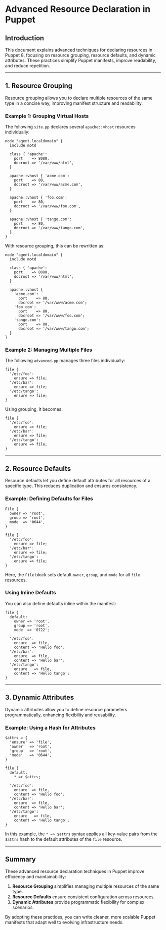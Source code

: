 # Advanced Resource Declaration in Puppet

## Introduction

This document explains advanced techniques for declaring resources in Puppet 8, focusing on resource grouping, resource defaults, and dynamic attributes. These practices simplify Puppet manifests, improve readability, and reduce repetition.

---

## 1. Resource Grouping

Resource grouping allows you to declare multiple resources of the same type in a concise way, improving manifest structure and readability.

### Example 1: Grouping Virtual Hosts

The following `site.pp` declares several `apache::vhost` resources individually:

```puppet
node "agent.localdomain" {
  include motd

  class { 'apache':
    port    => 8080,
    docroot => '/var/www/html',
  }

  apache::vhost { 'acme.com':
    port    => 80,
    docroot => '/var/www/acme.com',
  }

  apache::vhost { 'foo.com':
    port    => 80,
    docroot => '/var/www/foo.com',
  }

  apache::vhost { 'tango.com':
    port    => 80,
    docroot => '/var/www/tango.com',
  }
}
```

With resource grouping, this can be rewritten as:

```puppet
node "agent.localdomain" {
  include motd

  class { 'apache':
    port    => 8080,
    docroot => '/var/www/html',
  }

  apache::vhost {
    'acme.com':
      port    => 80,
      docroot => '/var/www/acme.com';
    'foo.com':
      port    => 80,
      docroot => '/var/www/foo.com';
    'tango.com':
      port    => 80,
      docroot => '/var/www/tango.com';
  }
}
```

### Example 2: Managing Multiple Files

The following `advanced.pp` manages three files individually:

```puppet
file {
  '/etc/foo':
    ensure => file;
  '/etc/bar':
    ensure => file;
  '/etc/tango':
    ensure => file;
}
```

Using grouping, it becomes:

```puppet
file {
  '/etc/foo':
    ensure => file;
  '/etc/bar':
    ensure => file;
  '/etc/tango':
    ensure => file;
}
```

---

## 2. Resource Defaults

Resource defaults let you define default attributes for all resources of a specific type. This reduces duplication and ensures consistency.

### Example: Defining Defaults for Files

```puppet
File {
  owner => 'root',
  group => 'root',
  mode  => '0644',
}

file {
  '/etc/foo':
    ensure => file;
  '/etc/bar':
    ensure => file;
  '/etc/tango':
    ensure => file;
}
```

Here, the `File` block sets default `owner`, `group`, and `mode` for all `file` resources.

### Using Inline Defaults

You can also define defaults inline within the manifest:

```puppet
file {
  default:
    owner => 'root',
    group => 'root',
    mode  => '0722';

  '/etc/foo':
    ensure  => file,
    content => 'Hello foo';
  '/etc/bar':
    ensure  => file,
    content => 'Hello bar';
  '/etc/tango':
    ensure   => file,
    content => 'Hello tango';
}
```

---

## 3. Dynamic Attributes

Dynamic attributes allow you to define resource parameters programmatically, enhancing flexibility and reusability.

### Example: Using a Hash for Attributes

```puppet
$attrs = {
  'ensure' => 'file',
  'owner'  => 'root',
  'group'  => 'root',
  'mode'   => '0644',
}

file {
  default:
    * => $attrs;

  '/etc/foo':
    ensure  => file,
    content => 'Hello foo';
  '/etc/bar':
    ensure  => file,
    content => 'Hello bar';
  '/etc/tango':
    ensure   => file,
    content => 'Hello tango';
}
```

In this example, the `* => $attrs` syntax applies all key-value pairs from the `$attrs` hash to the default attributes of the `file` resource.

---

## Summary

These advanced resource declaration techniques in Puppet improve efficiency and maintainability:

1. **Resource Grouping** simplifies managing multiple resources of the same type.
2. **Resource Defaults** ensure consistent configuration across resources.
3. **Dynamic Attributes** provide programmatic flexibility for complex scenarios.

By adopting these practices, you can write cleaner, more scalable Puppet manifests that adapt well to evolving infrastructure needs.